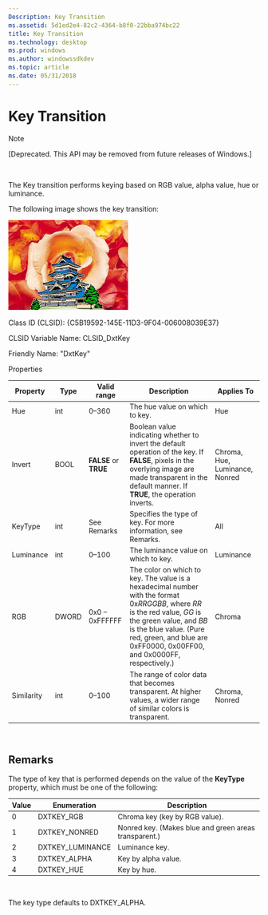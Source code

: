 ```yaml
---
Description: Key Transition
ms.assetid: 5d1ed2e4-82c2-4364-b8f0-22bba974bc22
title: Key Transition
ms.technology: desktop
ms.prod: windows
ms.author: windowssdkdev
ms.topic: article
ms.date: 05/31/2018
---
```


# Key Transition

> [!Note]  
> \[Deprecated. This API may be removed from future releases of Windows.\]

 

The Key transition performs keying based on RGB value, alpha value, hue or luminance.

The following image shows the key transition:

![key transition](images/trans-key.png)

Class ID (CLSID): {C5B19592-145E-11D3-9F04-006008039E37}

CLSID Variable Name: CLSID\_DxtKey

Friendly Name: "DxtKey"

Properties



| Property   | Type  | Valid range           | Description                                                                                                                                                                                                                                                | Applies To                     |
|------------|-------|-----------------------|------------------------------------------------------------------------------------------------------------------------------------------------------------------------------------------------------------------------------------------------------------|--------------------------------|
| Hue        | int   | 0–360                 | The hue value on which to key.                                                                                                                                                                                                                             | Hue                            |
| Invert     | BOOL  | **FALSE** or **TRUE** | Boolean value indicating whether to invert the default operation of the key. If **FALSE**, pixels in the overlying image are made transparent in the default manner. If **TRUE**, the operation inverts.                                                   | Chroma, Hue, Luminance, Nonred |
| KeyType    | int   | See Remarks           | Specifies the type of key. For more information, see Remarks.                                                                                                                                                                                              | All                            |
| Luminance  | int   | 0–100                 | The luminance value on which to key.                                                                                                                                                                                                                       | Luminance                      |
| RGB        | DWORD | 0x0 – 0xFFFFFF        | The color on which to key. The value is a hexadecimal number with the format 0x*RRGGBB*, where *RR* is the red value, *GG* is the green value, and *BB* is the blue value. (Pure red, green, and blue are 0xFF0000, 0x00FF00, and 0x0000FF, respectively.) | Chroma                         |
| Similarity | int   | 0–100                 | The range of color data that becomes transparent. At higher values, a wider range of similar colors is transparent.                                                                                                                                        | Chroma, Nonred                 |



 

## Remarks

The type of key that is performed depends on the value of the **KeyType** property, which must be one of the following:



| Value | Enumeration       | Description                                           |
|-------|-------------------|-------------------------------------------------------|
| 0     | DXTKEY\_RGB       | Chroma key (key by RGB value).                        |
| 1     | DXTKEY\_NONRED    | Nonred key. (Makes blue and green areas transparent.) |
| 2     | DXTKEY\_LUMINANCE | Luminance key.                                        |
| 3     | DXTKEY\_ALPHA     | Key by alpha value.                                   |
| 4     | DXTKEY\_HUE       | Key by hue.                                           |



 

The key type defaults to DXTKEY\_ALPHA.

 

 




